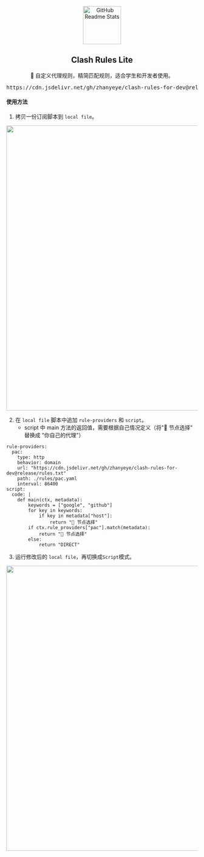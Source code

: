 <p align="center">
 <img width="100px" src="https://github.com/Dreamacro/clash/raw/master/docs/logo.png" align="center" alt="GitHub Readme Stats" />
 <h2 align="center">Clash Rules Lite</h2>
 <p align="center">🍒 自定义代理规则，精简匹配规则，适合学生和开发者使用。</p>
 <p>
  <pre align="center">https://cdn.jsdelivr.net/gh/zhanyeye/clash-rules-for-dev@release/rules.txt</pre>
 </p>
</p>


#### 使用方法
1. 拷贝一份订阅脚本到 `local file`。
<div align=center>
    <img width="750" src="https://user-images.githubusercontent.com/35565811/147398760-17324346-2fa3-4390-ad80-3d830ec8c58d.png">
</div>

2. 在 `local file` 脚本中追加 `rule-providers` 和 `script`。
    + script 中 main 方法的返回值，需要根据自己情况定义（将"🔰 节点选择" 替换成 "你自己的代理"）

```
rule-providers:
  pac:
    type: http
    behavior: domain
    url: "https://cdn.jsdelivr.net/gh/zhanyeye/clash-rules-for-dev@release/rules.txt"
    path: ./rules/pac.yaml
    interval: 86400
script:
  code: |
    def main(ctx, metadata):
        keywords = ["google", "github"]
        for key in keywords:
            if key in metadata["host"]:
                return "🔰 节点选择"
        if ctx.rule_providers["pac"].match(metadata):
            return "🔰 节点选择"
        else:
            return "DIRECT"
```
3. 运行修改后的 `local file`，再切换成`Script`模式。
<div align=center>
    <img width="750" src="https://user-images.githubusercontent.com/35565811/147398721-88a75d2b-ce4d-4605-80a1-60871907f64d.png">
</div>
